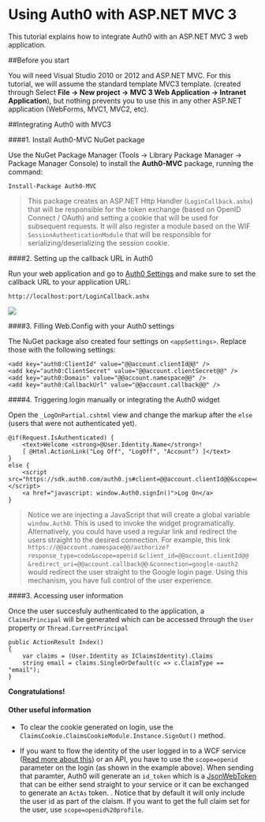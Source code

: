 # Using Auth0 with ASP.NET MVC 3

This tutorial explains how to integrate Auth0 with an ASP.NET MVC 3 web application.

##Before you start

You will need Visual Studio 2010 or 2012 and ASP.NET MVC.
For this tutorial, we will assume the standard template MVC3 template. 
(created through Select **File -> New project -> MVC 3 Web Application -> Intranet Application**), but nothing prevents you to use this in any other ASP.NET application (WebForms, MVC1, MVC2, etc).

##Integrating Auth0 with MVC3

####1. Install Auth0-MVC NuGet package

Use the NuGet Package Manager (Tools -> Library Package Manager -> Package Manager Console) to install the **Auth0-MVC** package, running the command:

	Install-Package Auth0-MVC

> This package creates an ASP.NET Http Handler (`LoginCallback.ashx`) that will be responsible for the token exchange (based on OpenID Connect / OAuth) and setting a cookie that will be used for subsequent requests. It will also register a module based on the WIF `SessionAuthenticationModule` that will be responsible for serializing/deserializing the session cookie.

####2. Setting up the callback URL in Auth0

Run your web application and go to [Auth0 Settings](https://app.auth0.com/#/settings) and make sure to set the callback URL to your application URL:

```
http://localhost:port/LoginCallback.ashx
```

![](img/settings-callback.png)

####3. Filling Web.Config with your Auth0 settings

The NuGet package also created four settings on `<appSettings>`. Replace those with the following settings:

    <add key="auth0:ClientId" value="@@account.clientId@@" />
    <add key="auth0:ClientSecret" value="@@account.clientSecret@@" />
    <add key="auth0:Domain" value="@@account.namespace@@" />
    <add key="auth0:CallbackUrl" value="@@account.callback@@" />

####4. Triggering login manually or integrating the Auth0 widget

Open the `_LogOnPartial.cshtml` view and change the markup after the `else` (users that were not authenticated yet).

    @if(Request.IsAuthenticated) {
        <text>Welcome <strong>@User.Identity.Name</strong>!
        [ @Html.ActionLink("Log Off", "LogOff", "Account") ]</text>
    }
    else {
        <script src="https://sdk.auth0.com/auth0.js#client=@@account.clientId@@&scope=openid"></script>
        <a href="javascript: window.Auth0.signIn()">Log On</a>
    }

> Notice we are injecting a JavaScript that will create a global variable `window.Auth0`. This is used to invoke the widget programatically. Alternatively, you could have used a regular link and redirect the users straight to the desired connection. For example, this link `https://@@account.namespace@@/authorize?response_type=code&scope=openid`
`&client_id=@@account.clientId@@`
`&redirect_uri=@@account.callback@@`
`&connection=google-oauth2` would redirect the user straight to the Google login page. Using this mechanism, you have full control of the user experience.

####3. Accessing user information

Once the user succesfuly authenticated to the application, a `ClaimsPrincipal` will be generated which can be accessed through the `User` property or `Thread.CurrentPrincipal`

    public ActionResult Index() 
    {
        var claims = (User.Identity as IClaimsIdentity).Claims
        string email = claims.SingleOrDefault(c => c.ClaimType == "email");
    }
    
**Congratulations!**

#### Other useful information

* To clear the cookie generated on login, use the `ClaimsCookie.ClaimsCookieModule.Instance.SignOut()` method.

* If you want to flow the identity of the user logged in to a WCF service ([Read more about this](/wcf-tutorial.md)) or an API, you have to use the `scope=openid` parameter on the login (as shown in the example above). When sending that paramter, Auth0 will generate an `id_token` which is a [JsonWebToken]() that can be either send straight to your service or it can be exchanged to generate an `ActAs` token. . Notice that by default it will only include the user id as part of the claism. If you want to get the full claim set for the user, use `scope=openid%20profile`.

